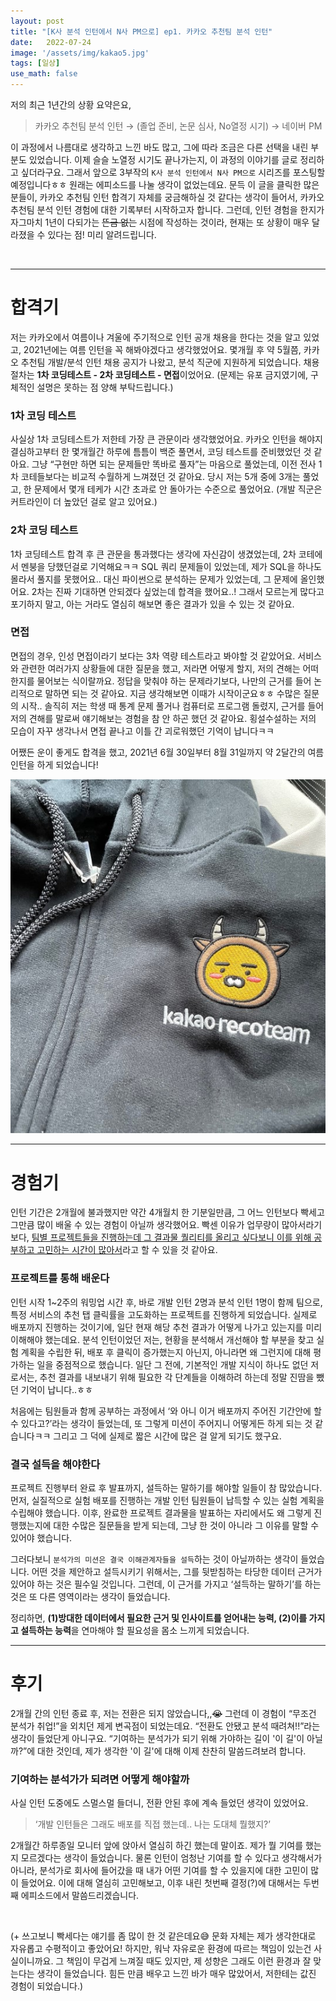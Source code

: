 ```yaml
---
layout: post
title: "[K사 분석 인턴에서 N사 PM으로] ep1. 카카오 추천팀 분석 인턴"
date:   2022-07-24
image: '/assets/img/kakao5.jpg'
tags: [일상]
use_math: false
---
```


저의 최근 1년간의 상황 요약은요,

> 카카오 추천팀 분석 인턴  → (졸업 준비, 논문 심사, No열정 시기) →  네이버 PM

이 과정에서 나름대로 생각하고 느낀 바도 많고, 그에 따라 조금은 다른 선택을 내린 부분도 있었습니다. 이제 슬슬 노열정 시기도 끝나가는지, 이 과정의 이야기를 글로 정리하고 싶더라구요. 그래서 앞으로 3부작의 ``K사 분석 인턴에서 N사 PM으로`` 시리즈를 포스팅할 예정입니다ㅎㅎ 원래는 에피소드를 나눌 생각이 없었는데요. 문득 이 글을 클릭한 많은 분들이, 카카오 추천팀 인턴 합격기 자체를 궁금해하실 것 같다는 생각이 들어서, 카카오 추천팀 분석 인턴 경험에 대한 기록부터 시작하고자 합니다. 그런데, 인턴 경험을 한지가 자그마치 1년이 다되가는 ~~뜬금 없는~~ 시점에 작성하는 것이라, 현재는 또 상황이 매우 달라졌을 수 있다는 점! 미리 알려드립니다.

<br>

---

# 합격기

저는 카카오에서 여름이나 겨울에 주기적으로 인턴 공개 채용을 한다는 것을 알고 있었고, 2021년에는 여름 인턴을 꼭 해봐야겠다고 생각했었어요. 몇개월 후 약 5월쯤, 카카오 추천팀 개발/분석 인턴 채용 공지가 나왔고, 분석 직군에 지원하게 되었습니다. 채용 절차는 **1차 코딩테스트 - 2차 코딩테스트 - 면접**이었어요. (문제는 유포 금지였기에, 구체적인 설명은 못하는 점 양해 부탁드립니다.)

### 1차 코딩 테스트

사실상 1차 코딩테스트가 저한테 가장 큰 관문이라 생각했었어요. 카카오 인턴을 해야지 결심하고부터 한 몇개월간 하루에 틈틈이 백준 풀면서, 코딩 테스트를 준비했었던 것 같아요. 그냥 “구현만 하면 되는 문제들만 똑바로 풀자”는 마음으로 풀었는데, 이전 전사 1차 코테들보다는 비교적 수월하게 느껴졌던 것 같아요. 당시 저는 5개 중에 3개는 풀었고, 한 문제에서 몇개 테케가 시간 초과로 안 돌아가는 수준으로 풀었어요. (개발 직군은 커트라인이 더 높았던 걸로 알고 있어요.)

### 2차 코딩 테스트

1차 코딩테스트 합격 후 큰 관문을 통과했다는 생각에 자신감이 생겼었는데, 2차 코테에서 멘붕을 당했던걸로 기억해요ㅋㅋ SQL 쿼리 문제들이 있었는데, 제가 SQL을 하나도 몰라서 풀지를 못했어요.. 대신 파이썬으로 분석하는 문제가 있었는데, 그 문제에 올인했어요. 2차는 진짜 기대하면 안되겠다 싶었는데 합격을 했어요..! 그래서 모르는게 많다고 포기하지 말고, 아는 거라도 열심히 해보면 좋은 결과가 있을 수 있는 것 같아요.

### 면접

면접의 경우, 인성 면접이라기 보다는 3차 역량 테스트라고 봐야할 것 같았어요. 서비스와 관련한 여러가지 상황들에 대한 질문을 했고, 저라면 어떻게 할지, 저의 견해는 어떠한지를 물어보는 식이랄까요. 정답을 맞춰야 하는 문제라기보다, 나만의 근거를 들어 논리적으로 말하면 되는 것 같아요. 지금 생각해보면 이때가 시작이군요ㅎㅎ 수많은 질문의 시작.. 솔직히 저는 학생 때 통계 문제 풀거나 컴퓨터로 프로그램 돌렸지, 근거를 들어 저의 견해를 말로써 얘기해보는 경험을 참 안 하곤 했던 것 같아요. 횡설수설하는 저의 모습이 자꾸 생각나서 면접 끝나고 이틀 간 괴로워했던 기억이 납니다ㅋㅋ  

어쨌든 운이 좋게도 합격을 했고, 2021년 6월 30일부터 8월 31일까지 약 2달간의 여름 인턴을 하게 되었습니다!
<br>

<img src="/assets/img/kakao5.jpg" width="750px">


---

# 경험기

인턴 기간은 2개월에 불과했지만 약간 4개월치 한 기분일만큼, 그 어느 인턴보다 빡세고 그만큼 많이 배울 수 있는 경험이 아닐까 생각했어요. 빡센 이유가 업무량이 많아서라기보다, <u>팀별 프로젝트들을 진행하는데 그 결과물 퀄리티를 올리고 싶다보니 이를 위해 공부하고 고민하는 시간이 많아서</u>라고 할 수 있을 것 같아요.

### 프로젝트를 통해 배운다

인턴 시작 1~2주의 워밍업 시간 후, 바로 개발 인턴 2명과 분석 인턴 1명이 함께 팀으로, 특정 서비스의 추천 탭 클릭률을 고도화하는 프로젝트를 진행하게 되었습니다. 실제로 배포까지 진행하는 것이기에, 일단 현재 해당 추천 결과가 어떻게 나가고 있는지를 미리 이해해야 했는데요. 분석 인턴이었던 저는, 현황을 분석해서 개선해야 할 부분을 찾고 실험 계획을 수립한 뒤, 배포 후 클릭이 증가했는지 아닌지, 아니라면 왜 그런지에 대해 평가하는 일을 중점적으로 했습니다. 일단 그 전에, 기본적인 개발 지식이 하나도 없던 저로서는, 추천 결과를 내보내기 위해 필요한 각 단계들을 이해하려 하는데 정말 진땀을 뺐던 기억이 납니다..ㅎㅎ

처음에는 팀원들과 함께 공부하는 과정에서 ‘와 아니 이거 배포까지 주어진 기간안에 할 수 있다고?’라는 생각이 들었는데, 또 그렇게 미션이 주어지니 어떻게든 하게 되는 것 같습니다ㅋㅋ 그리고 그 덕에 실제로 짧은 시간에 많은 걸 알게 되기도 했구요.  

### 결국 설득을 해야한다

프로젝트 진행부터 완료 후 발표까지, 설득하는 말하기를 해야할 일들이 참 많았습니다. 먼저, 실질적으로 실험 배포를 진행하는 개발 인턴 팀원들이 납득할 수 있는 실험 계획을 수립해야 했습니다. 이후, 완료한 프로젝트 결과물을 발표하는 자리에서도 왜 그렇게 진행했는지에 대한 수많은 질문들을 받게 되는데, 그냥 한 것이 아니라 그 이유를 말할 수 있어야 했습니다.

그러다보니 ``분석가의 미션은 결국 이해관계자들을 설득``하는 것이 아닐까하는 생각이 들었습니다. 어떤 것을 제안하고 설득시키기 위해서는, 그를 뒷받침하는 타당한 데이터 근거가 있어야 하는 것은 필수일 것입니다. 그런데, 이 근거를 가지고 ‘설득하는 말하기’를 하는 것은 또 다른 영역이라는 생각이 들었습니다.

정리하면, **(1)방대한 데이터에서 필요한 근거 및 인사이트를 얻어내는 능력, (2)이를 가지고 설득하는 능력**을 연마해야 할 필요성을 몸소 느끼게 되었습니다.
<br>

---

# 후기

2개월 간의 인턴 종료 후, 저는 전환은 되지 않았습니다,,~~😭~~ 그런데 이 경험이 “무조건 분석가 취업!”을 외치던 제게 변곡점이 되었는데요. “전환도 안됐고 분석 때려쳐!!”라는 생각이 들었단게 아니구요. “기여하는 분석가가 되기 위해 가야하는 길이 '이 길'이 아닐까?”에 대한 것인데, 제가 생각한 '이 길'에 대해 이제 찬찬히 말씀드려보려 합니다.

### 기여하는 분석가가 되려면 어떻게 해야할까

사실 인턴 도중에도 스멀스멀 들더니, 전환 안된 후에 계속 들었던 생각이 있었어요.

> ‘개발 인턴들은 그래도 배포를 직접 했는데.. 나는 도대체 뭘했지?’

2개월간 하루종일 모니터 앞에 앉아서 열심히 하긴 했는데 말이죠. 제가 뭘 기여를 했는지 모르겠다는 생각이 들었습니다. 물론 인턴이 엄청난 기여를 할 수 있다고 생각해서가 아니라, 분석가로 회사에 들어갔을 때 내가 어떤 기여를 할 수 있을지에 대한 고민이 많이 들었어요. 이에 대해 열심히 고민해보고, 이후 내린 첫번째 결정(?)에 대해서는 두번째 에피소드에서 말씀드리겠습니다.

<br>


(+ 쓰고보니 빡세다는 얘기를 좀 많이 한 것 같은데요😅 문화 자체는 제가 생각한대로 자유롭고 수평적이고 좋았어요! 하지만, 워낙 자유로운 환경에 따르는 책임이 있는건 사실이니까요. 그 책임이 무겁게 느껴질 때도 있지만, 제 성향은 그래도 이런 환경과 잘 맞는다는 생각이 들었습니다. 힘든 만큼 배우고 느낀 바가 매우 많았어서, 저한테는 값진 경험이 되었습니다.)

<br>
